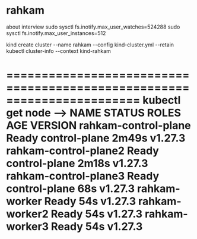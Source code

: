# rahkam
about interview
sudo sysctl fs.inotify.max_user_watches=524288
sudo sysctl fs.inotify.max_user_instances=512

 kind create cluster --name rahkam --config kind-cluster.yml --retain
 kubectl cluster-info --context kind-rahkam


=======================================================================
  kubectl get node -->
     NAME                    STATUS   ROLES           AGE     VERSION
rahkam-control-plane    Ready    control-plane   2m49s   v1.27.3
rahkam-control-plane2   Ready    control-plane   2m18s   v1.27.3
rahkam-control-plane3   Ready    control-plane   68s     v1.27.3
rahkam-worker           Ready    <none>          54s     v1.27.3
rahkam-worker2          Ready    <none>          54s     v1.27.3
rahkam-worker3          Ready    <none>          54s     v1.27.3
=======================================================================

